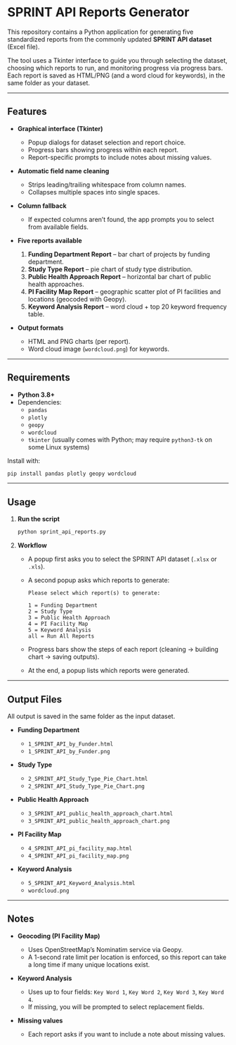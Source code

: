 # SPRINT API Reports Generator

This repository contains a Python application for generating five standardized reports from the commonly updated **SPRINT API dataset** (Excel file).  

The tool uses a Tkinter interface to guide you through selecting the dataset, choosing which reports to run, and monitoring progress via progress bars. Each report is saved as HTML/PNG (and a word cloud for keywords), in the same folder as your dataset.

---

## Features

- **Graphical interface (Tkinter)**
  - Popup dialogs for dataset selection and report choice.
  - Progress bars showing progress within each report.
  - Report-specific prompts to include notes about missing values.

- **Automatic field name cleaning**
  - Strips leading/trailing whitespace from column names.
  - Collapses multiple spaces into single spaces.

- **Column fallback**
  - If expected columns aren’t found, the app prompts you to select from available fields.

- **Five reports available**
  1. **Funding Department Report** – bar chart of projects by funding department.  
  2. **Study Type Report** – pie chart of study type distribution.  
  3. **Public Health Approach Report** – horizontal bar chart of public health approaches.  
  4. **PI Facility Map Report** – geographic scatter plot of PI facilities and locations (geocoded with Geopy).  
  5. **Keyword Analysis Report** – word cloud + top 20 keyword frequency table.  

- **Output formats**
  - HTML and PNG charts (per report).
  - Word cloud image (`wordcloud.png`) for keywords.

---

## Requirements

- **Python 3.8+**
- Dependencies:
  - `pandas`
  - `plotly`
  - `geopy`
  - `wordcloud`
  - `tkinter` (usually comes with Python; may require `python3-tk` on some Linux systems)

Install with:

```bash
pip install pandas plotly geopy wordcloud
```

---

## Usage

1. **Run the script**  
   ```bash
   python sprint_api_reports.py
   ```

2. **Workflow**
   - A popup first asks you to select the SPRINT API dataset (`.xlsx` or `.xls`).
   - A second popup asks which reports to generate:

     ```
     Please select which report(s) to generate:

     1 = Funding Department
     2 = Study Type
     3 = Public Health Approach
     4 = PI Facility Map
     5 = Keyword Analysis
     all = Run All Reports
     ```

   - Progress bars show the steps of each report (cleaning → building chart → saving outputs).
   - At the end, a popup lists which reports were generated.

---

## Output Files

All output is saved in the same folder as the input dataset.

- **Funding Department**
  - `1_SPRINT_API_by_Funder.html`
  - `1_SPRINT_API_by_Funder.png`

- **Study Type**
  - `2_SPRINT_API_Study_Type_Pie_Chart.html`
  - `2_SPRINT_API_Study_Type_Pie_Chart.png`

- **Public Health Approach**
  - `3_SPRINT_API_public_health_approach_chart.html`
  - `3_SPRINT_API_public_health_approach_chart.png`

- **PI Facility Map**
  - `4_SPRINT_API_pi_facility_map.html`
  - `4_SPRINT_API_pi_facility_map.png`

- **Keyword Analysis**
  - `5_SPRINT_API_Keyword_Analysis.html`
  - `wordcloud.png`

---

## Notes

- **Geocoding (PI Facility Map)**
  - Uses OpenStreetMap’s Nominatim service via Geopy.
  - A 1-second rate limit per location is enforced, so this report can take a long time if many unique locations exist.

- **Keyword Analysis**
  - Uses up to four fields: `Key Word 1`, `Key Word 2`, `Key Word 3`, `Key Word 4`.
  - If missing, you will be prompted to select replacement fields.

- **Missing values**
  - Each report asks if you want to include a note about missing values.
